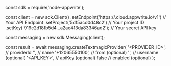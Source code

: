 const sdk = require('node-appwrite');

const client = new sdk.Client()
    .setEndpoint('https://<REGION>.cloud.appwrite.io/v1') // Your API Endpoint
    .setProject('5df5acd0d48c2') // Your project ID
    .setKey('919c2d18fb5d4...a2ae413da83346ad2'); // Your secret API key

const messaging = new sdk.Messaging(client);

const result = await messaging.createTextmagicProvider(
    '<PROVIDER_ID>', // providerId
    '<NAME>', // name
    '+12065550100', // from (optional)
    '<USERNAME>', // username (optional)
    '<API_KEY>', // apiKey (optional)
    false // enabled (optional)
);
